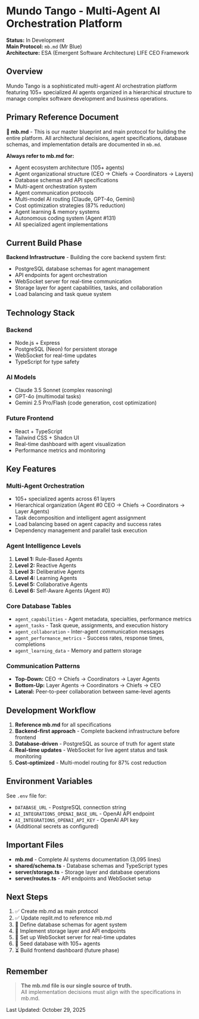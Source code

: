 # Mundo Tango - Multi-Agent AI Orchestration Platform

**Status:** In Development  
**Main Protocol:** `mb.md` (Mr Blue)  
**Architecture:** ESA (Emergent Software Architecture) LIFE CEO Framework

## Overview

Mundo Tango is a sophisticated multi-agent AI orchestration platform featuring 105+ specialized AI agents organized in a hierarchical structure to manage complex software development and business operations.

## Primary Reference Document

**📘 mb.md** - This is our master blueprint and main protocol for building the entire platform. All architectural decisions, agent specifications, database schemas, and implementation details are documented in `mb.md`.

**Always refer to mb.md for:**
- Agent ecosystem architecture (105+ agents)
- Agent organizational structure (CEO → Chiefs → Coordinators → Layers)
- Database schemas and API specifications
- Multi-agent orchestration system
- Agent communication protocols
- Multi-model AI routing (Claude, GPT-4o, Gemini)
- Cost optimization strategies (87% reduction)
- Agent learning & memory systems
- Autonomous coding system (Agent #131)
- All specialized agent implementations

## Current Build Phase

**Backend Infrastructure** - Building the core backend system first:
- PostgreSQL database schemas for agent management
- API endpoints for agent orchestration
- WebSocket server for real-time communication
- Storage layer for agent capabilities, tasks, and collaboration
- Load balancing and task queue system

## Technology Stack

### Backend
- Node.js + Express
- PostgreSQL (Neon) for persistent storage
- WebSocket for real-time updates
- TypeScript for type safety

### AI Models
- Claude 3.5 Sonnet (complex reasoning)
- GPT-4o (multimodal tasks)
- Gemini 2.5 Pro/Flash (code generation, cost optimization)

### Future Frontend
- React + TypeScript
- Tailwind CSS + Shadcn UI
- Real-time dashboard with agent visualization
- Performance metrics and monitoring

## Key Features

### Multi-Agent Orchestration
- 105+ specialized agents across 61 layers
- Hierarchical organization (Agent #0 CEO → Chiefs → Coordinators → Layer Agents)
- Task decomposition and intelligent agent assignment
- Load balancing based on agent capacity and success rates
- Dependency management and parallel task execution

### Agent Intelligence Levels
1. **Level 1:** Rule-Based Agents
2. **Level 2:** Reactive Agents
3. **Level 3:** Deliberative Agents
4. **Level 4:** Learning Agents
5. **Level 5:** Collaborative Agents
6. **Level 6:** Self-Aware Agents (Agent #0)

### Core Database Tables
- `agent_capabilities` - Agent metadata, specialties, performance metrics
- `agent_tasks` - Task queue, assignments, and execution history
- `agent_collaboration` - Inter-agent communication messages
- `agent_performance_metrics` - Success rates, response times, completions
- `agent_learning_data` - Memory and pattern storage

### Communication Patterns
- **Top-Down:** CEO → Chiefs → Coordinators → Layer Agents
- **Bottom-Up:** Layer Agents → Coordinators → Chiefs → CEO
- **Lateral:** Peer-to-peer collaboration between same-level agents

## Development Workflow

1. **Reference mb.md** for all specifications
2. **Backend-first approach** - Complete backend infrastructure before frontend
3. **Database-driven** - PostgreSQL as source of truth for agent state
4. **Real-time updates** - WebSocket for live agent status and task monitoring
5. **Cost-optimized** - Multi-model routing for 87% cost reduction

## Environment Variables

See `.env` file for:
- `DATABASE_URL` - PostgreSQL connection string
- `AI_INTEGRATIONS_OPENAI_BASE_URL` - OpenAI API endpoint
- `AI_INTEGRATIONS_OPENAI_API_KEY` - OpenAI API key
- (Additional secrets as configured)

## Important Files

- **mb.md** - Complete AI systems documentation (3,095 lines)
- **shared/schema.ts** - Database schemas and TypeScript types
- **server/storage.ts** - Storage layer and database operations
- **server/routes.ts** - API endpoints and WebSocket setup

## Next Steps

1. ✅ Create mb.md as main protocol
2. ✅ Update replit.md to reference mb.md
3. 🔄 Define database schemas for agent system
4. 🔄 Implement storage layer and API endpoints
5. 🔄 Set up WebSocket server for real-time updates
6. 🔄 Seed database with 105+ agents
7. ⏳ Build frontend dashboard (future phase)

## Remember

> **The mb.md file is our single source of truth.**  
> All implementation decisions must align with the specifications in mb.md.

Last Updated: October 29, 2025
